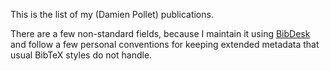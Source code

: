 This is the list of my (Damien Pollet) publications.

There are a few non-standard fields, because I maintain it using [BibDesk](http://bibdesk.sourceforge.net/) and follow a few personal conventions for keeping extended metadata that usual BibTeX styles do not handle.

